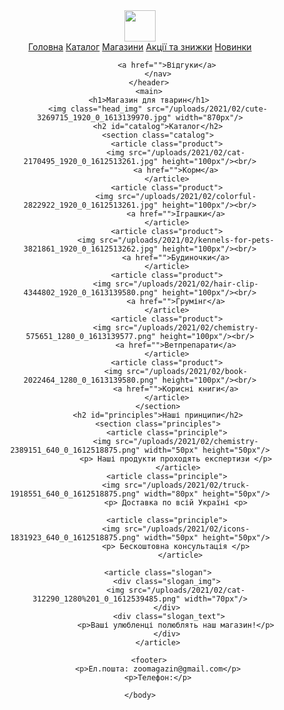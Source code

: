 <html>
    <body>
        <header>
            <img src="/uploads/2021/02/logo_0_1613139341.png" height="50px"/>
            <nav>
                <a href="">Головна</a>
                <a href="#catalog">Каталог</a>
                <a href="">Магазини</a>
                <a href="">Акції та знижки</a>
                <a href="">Новинки</a>
              
               
                <a href="">Відгуки</a>
            </nav>
        </header>
        <main>
        <h1>Магазин для тварин</h1>
            <img class="head_img" src="/uploads/2021/02/cute-3269715_1920_0_1613139970.jpg" width="870px"/>
            <h2 id="catalog">Каталог</h2>
            <section class="catalog">
                <article class="product">
                    <img src="/uploads/2021/02/cat-2170495_1920_0_1612513261.jpg" height="100px"/><br/>
                    <a href="">Корм</a>
                </article>
                <article class="product">
                    <img src="/uploads/2021/02/colorful-2822922_1920_0_1612513261.jpg" height="100px"/><br/>
                    <a href="">Іграшки</a>
                </article>
                <article class="product">
                    <img src="/uploads/2021/02/kennels-for-pets-3821861_1920_0_1612513262.jpg" height="100px"/><br/>
                    <a href="">Будиночки</a>
                </article>
                <article class="product">
                    <img src="/uploads/2021/02/hair-clip-4344802_1920_0_1613139580.png" height="100px"/><br/>
                    <a href="">Грумінг</a>
                </article>
                <article class="product">
                    <img src="/uploads/2021/02/chemistry-575651_1280_0_1613139577.png" height="100px"/><br/>
                    <a href="">Ветпрепарати</a>
                </article>
                <article class="product">
                    <img src="/uploads/2021/02/book-2022464_1280_0_1613139580.png" height="100px"/><br/>
                    <a href="">Корисні книги</a>
                </article>
            </section>
            <h2 id="principles">Наші принципи</h2>
            <section class="principles">
                <article class="principle">
                    <img src="/uploads/2021/02/chemistry-2389151_640_0_1612518875.png" width="50px" height="50px"/>
                    <p> Наші продукти проходять експертизи </p>
                     </article>
                <article class="principle">
                    <img src="/uploads/2021/02/truck-1918551_640_0_1612518875.png" width="80px" height="50px"/>
                    <p> Доставка по всій Україні <p>
                    
                <article class="principle">
                    <img src="/uploads/2021/02/icons-1831923_640_0_1612518875.png" width="50px" height="50px"/>
                    <p> Бескоштовна консультація </p>
                      </article>
           
            <article class="slogan">
                <div class="slogan_img">
                    <img src="/uploads/2021/02/cat-312290_1280%201_0_1612539485.png" width="70px"/>
                </div>
                 <div class="slogan_text">
                    <p>Ваші улюбленці полюблять наш магазин!</p>
                </div>
            </article>
     
        <footer>
            <p>Ел.пошта: zoomagazin@gmail.com</p>
            <p>Телефон:</p>
       
    </body>
</html>
